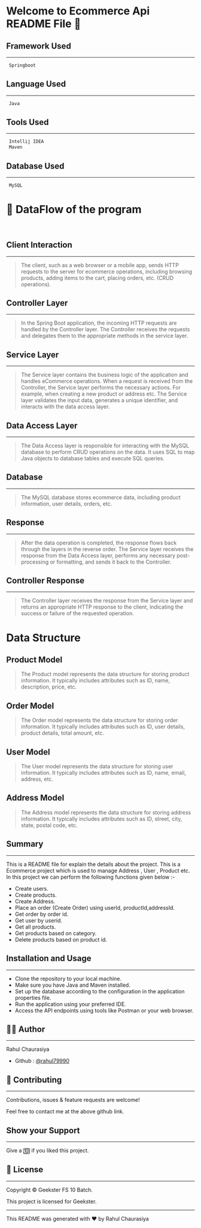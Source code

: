 # Welcome to Ecommerce Api README File :wave:


## Framework Used
___
```bash
 Springboot
```

## Language Used
___
```bash
 Java
```

## Tools Used
___
```bash
 Intellij IDEA
 Maven
```
## Database Used
___
```bash
 MySQL
```

# :office: DataFlow of the program 
<br>

## Client Interaction
___
> The client, such as a web browser or a mobile app, sends HTTP requests to the server for ecommerce operations, including browsing products, adding items to the cart, placing orders, etc. (CRUD operations).

## Controller Layer
___
> In the Spring Boot application, the incoming HTTP requests are handled by the Controller layer. The Controller receives the requests and delegates them to the appropriate methods in the service layer.

## Service Layer
___
> The Service layer contains the business logic of the application and handles eCommerce operations. When a request is received from the Controller, the Service layer performs the necessary actions. For example, when creating a new product or address etc. The Service layer validates the input data, generates a unique identifier, and interacts with the data access layer.

## Data Access Layer
___
> The Data Access layer is responsible for interacting with the MySQL database to perform CRUD operations on the data. It uses SQL to map Java objects to database tables and execute SQL queries.

## Database
___
> The MySQL database stores ecommerce data, including product information, user details, orders, etc.

## Response
___
> After the data operation is completed, the response flows back through the layers in the reverse order. The Service layer receives the response from the Data Access layer, performs any necessary post-processing or formatting, and sends it back to the Controller.

## Controller Response
___
> The Controller layer receives the response from the Service layer and returns an appropriate HTTP response to the client, indicating the success or failure of the requested operation.




# Data Structure

## Product Model
> The Product model represents the data structure for storing product information. It typically includes attributes such as ID, name, description, price, etc.

## Order Model
> The Order model represents the data structure for storing order information. It typically includes attributes such as ID, user details, product details, total amount, etc.

## User Model
> The User model represents the data structure for storing user information. It typically includes attributes such as ID, name, email, address, etc.

## Address Model
> The Address model represents the data structure for storing address information. It typically includes attributes such as ID, street, city, state, postal code, etc.


## Summary
___
This is a README file for explain the details about the project. This is a Ecommerce project which is used to manage Address , User , Product etc. In this project we can perform the following functions given below :-

* Create users.
* Create products.
* Create Address.
* Place an order (Create Order) using userId, productId,addressId.
* Get order by order id.
* Get user by userid.
* Get all products.
* Get products based on category.
* Delete products based on product id.

## Installation and Usage
___
* Clone the repository to your local machine.
* Make sure you have Java and Maven installed.
* Set up the database according to the configuration in the application properties file.
* Run the application using your preferred IDE.
* Access the API endpoints using tools like Postman or your web browser.

## :frowning_man: Author
___
Rahul Chaurasiya
* Github : [@rahul79990](https://github.com/rahul79990/Assignments)


## :handshake: Contributing
___
Contributions, issues & feature requests are  welcome!

Feel free to contact me at the above github link.

## Show your Support
___
Give a :keycap_ten: if you liked this project.

## :memo: License
___
Copyright :copyright: Geekster FS 10 Batch.

This project is licensed for Geekster.

___
This README was generated with :heart: by Rahul Chaurasiya